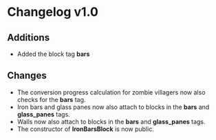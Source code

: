 # Changelog v1.0

## Additions
- Added the block tag **bars**

## Changes
- The conversion progress calculation for zombie villagers now also checks for the **bars** tag.
- Iron bars and glass panes now also attach to blocks in the **bars** and **glass_panes** tags.
- Walls now also attach to blocks in the **bars** and **glass_panes** tags.
- The constructor of **IronBarsBlock** is now public.